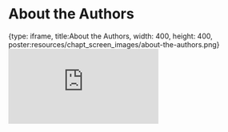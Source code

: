 # About the Authors
 
{type: iframe, title:About the Authors, width: 400, height: 400, poster:resources/chapt_screen_images/about-the-authors.png}
![](https://jhudatascience.org/OTTR_Template/about-the-authors.html)
